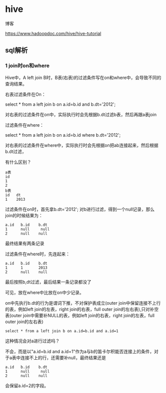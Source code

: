 # hive

博客

https://www.hadoopdoc.com/hive/hive-tutorial

## sql解析

### 1 join时on和where

Hive中，A left join B时，B表(右表)的过滤条件写在on和where中，会导致不同的查询结果。

右表过滤条件在On：

select * from a  left join b  on a.id=b.id and b.dt='2012';  

对右表的过滤条件在on中，实际执行时会先根据b.dt过滤b表，然后再跟a表join



过滤条件在where：

select * from a  left join b  on a.id=b.id where b.dt='2012';  

对右表的过滤条件在where中，实际执行时会先根据on把ab连接起来，然后根据b.dt过滤，

有什么区别？

```
a表
id
1
2
b表
id   dt
1    2013
```

过滤条件在on时，首先拿b.dt='2012';  对b进行过滤，得到一个null记录，那么join的时候结果为：

```
a.id   b.id    b.dt
1      null     null
2      null    null
```

最终结果有两条记录

过滤条件在where时，先连起来：

```
a.id   b.id    b.dt
1      1       2013
2      null    null
```

最后按照b,dt过滤，最后结果一条记录都没了

可见，放在where中比放在on中少记录。

on中先执行b.dt的行为是谓词下推，不对保护表成立(outer join中保留连接不上行的表，例如left join的左表，right join的右表，full outer join的左右表),只对补空表(outer join中需要补NULL的表，例如left join的右表，right join的左表，full outer join的左右表)

```
select * from a left join b on a.id=b.id and a.id=1
```

这种情况会对a进行过滤吗？

不会，而是以"a.id=b.id and a.id=1"作为a与b的笛卡尔积能否连接上的条件，对于a表中连接不上的行，还需要补null，最终结果还是

```
a.id   b.id    b.dt
1      null     null
2      null    null
```

会保留a.id=2的字段。

